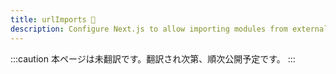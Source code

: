 ```yaml
---
title: urlImports 🚧
description: Configure Next.js to allow importing modules from external URLs (experimental).
---
```


:::caution
本ページは未翻訳です。翻訳され次第、順次公開予定です。
:::
